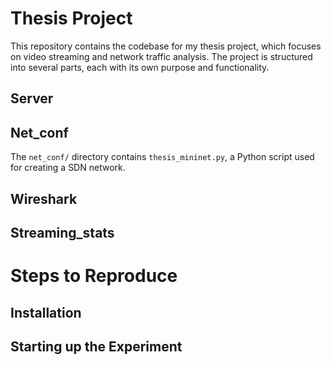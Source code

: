 # Thesis Project

This repository contains the codebase for my thesis project, which focuses on video streaming and network traffic analysis. The project is structured into several parts, each with its own purpose and functionality.

## Server


## Net_conf

The `net_conf/` directory contains `thesis_mininet.py`, a Python script used for creating a SDN network.

## Wireshark


## Streaming_stats

# Steps to Reproduce

## Installation 

## Starting up the Experiment
